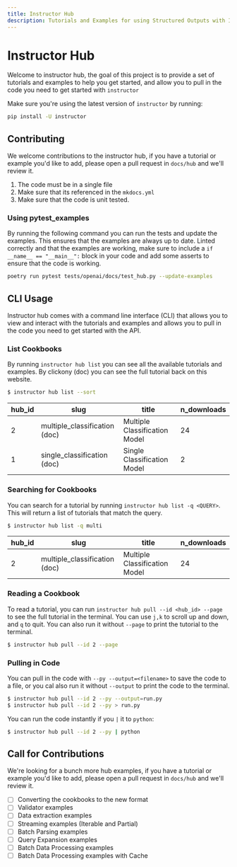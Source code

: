 ```yaml
---
title: Instructor Hub
description: Tutorials and Examples for using Structured Outputs with Instructor
---
```


# Instructor Hub

Welcome to instructor hub, the goal of this project is to provide a set of tutorials and examples to help you get started, and allow you to pull in the code you need to get started with `instructor`

Make sure you're using the latest version of `instructor` by running:

```bash
pip install -U instructor
```

## Contributing

We welcome contributions to the instructor hub, if you have a tutorial or example you'd like to add, please open a pull request in `docs/hub` and we'll review it.

1. The code must be in a single file
2. Make sure that its referenced in the `mkdocs.yml`
3. Make sure that the code is unit tested.

### Using pytest_examples

By running the following command you can run the tests and update the examples. This ensures that the examples are always up to date.
Linted correctly and that the examples are working, make sure to include a `if __name__ == "__main__":` block in your code and add some asserts to ensure that the code is working.

```bash
poetry run pytest tests/openai/docs/test_hub.py --update-examples
```

## CLI Usage

Instructor hub comes with a command line interface (CLI) that allows you to view and interact with the tutorials and examples and allows you to pull in the code you need to get started with the API.

### List Cookbooks

By running `instructor hub list` you can see all the available tutorials and examples. By clickony (doc) you can see the full tutorial back on this website.

```bash
$ instructor hub list --sort
```

| hub_id | slug                          | title                         | n_downloads |
| ------ | ----------------------------- | ----------------------------- | ----------- |
| 2      | multiple_classification (doc) | Multiple Classification Model | 24          |
| 1      | single_classification (doc)   | Single Classification Model   | 2           |

### Searching for Cookbooks

You can search for a tutorial by running `instructor hub list -q <QUERY>`. This will return a list of tutorials that match the query.

```bash
$ instructor hub list -q multi
```

| hub_id | slug                          | title                         | n_downloads |
| ------ | ----------------------------- | ----------------------------- | ----------- |
| 2      | multiple_classification (doc) | Multiple Classification Model | 24          |

### Reading a Cookbook

To read a tutorial, you can run `instructor hub pull --id <hub_id> --page` to see the full tutorial in the terminal. You can use `j,k` to scroll up and down, and `q` to quit. You can also run it without `--page` to print the tutorial to the terminal.

```bash
$ instructor hub pull --id 2 --page
```

### Pulling in Code

You can pull in the code with `--py --output=<filename>` to save the code to a file, or you cal also run it without `--output` to print the code to the terminal.

```bash
$ instructor hub pull --id 2 --py --output=run.py
$ instructor hub pull --id 2 --py > run.py
```

You can run the code instantly if you `|` it to `python`:

```bash
$ instructor hub pull --id 2 --py | python
```

## Call for Contributions

We're looking for a bunch more hub examples, if you have a tutorial or example you'd like to add, please open a pull request in `docs/hub` and we'll review it.

- [ ] Converting the cookbooks to the new format
- [ ] Validator examples
- [ ] Data extraction examples
- [ ] Streaming examples (Iterable and Partial)
- [ ] Batch Parsing examples
- [ ] Query Expansion examples
- [ ] Batch Data Processing examples
- [ ] Batch Data Processing examples with Cache
